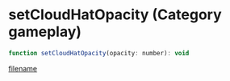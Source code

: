 # setCloudHatOpacity (Category gameplay)

```js
function setCloudHatOpacity(opacity: number): void
```

[filename](setCloudHatOpacity_m.md ':include')